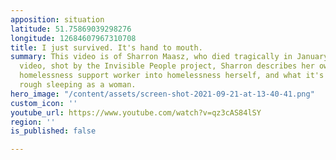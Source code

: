 ```yaml
---
apposition: situation
latitude: 51.75869039298276
longitude: 12684607967310708
title: I just survived. It's hand to mouth.
summary: This video is of Sharron Maasz, who died tragically in January 2019. In the
  video, shot by the Invisible People project, Sharron describes her own path from
  homelessness support worker into homelessness herself, and what it's like to be
  rough sleeping as a woman.
hero_image: "/content/assets/screen-shot-2021-09-21-at-13-40-41.png"
custom_icon: ''
youtube_url: https://www.youtube.com/watch?v=qz3cAS84lSY
region: ''
is_published: false

---
```

